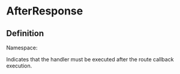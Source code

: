 #  AfterResponse

## Definition
Namespace: 

Indicates that the handler must be executed after the route callback execution.


